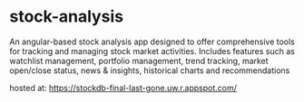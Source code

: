 # stock-analysis
An angular-based stock analysis app designed to offer comprehensive tools for tracking and managing stock market activities. Includes features such as watchlist management, portfolio management, trend tracking, market open/close status, news &amp; insights, historical charts and recommendations

hosted at: https://stockdb-final-last-gone.uw.r.appspot.com/
